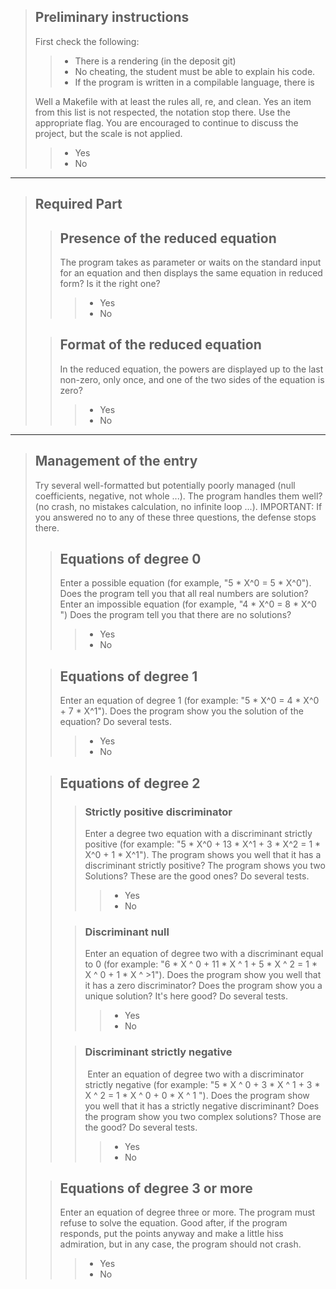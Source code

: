 >## Preliminary instructions
>
>First check the following:
>>- There is a rendering (in the deposit git)
>>- No cheating, the student must be able to explain his code.
>>- If the program is written in a compilable language, there is
>
>Well a Makefile with at least the rules all, re, and clean. Yes an item from this list is not respected, the notation stop there. Use the appropriate flag. You are encouraged to continue to discuss the project, but the scale is not applied.
>>- Yes
>>- No
---
>## Required Part
>>## Presence of the reduced equation
>>The program takes as parameter or waits on the standard input for an equation and then displays the same equation in reduced form?
>>Is it the right one?
>>>- Yes
>>>- No
>
>>## Format of the reduced equation
>>In the reduced equation, the powers are displayed up to
>>the last non-zero, only once, and one of the two sides
>of the equation is zero?
>>>- Yes
>>>- No
---
>## Management of the entry
>Try several well-formatted but potentially poorly managed (null coefficients, negative, not whole ...).
>The program handles them well? (no crash, no mistakes calculation, no infinite loop ...).
>IMPORTANT: If you answered no to any of these three questions, the defense stops there.
>>## Equations of degree 0
>>Enter a possible equation (for example, "5 * X^0 = 5 * X^0").
>Does the program tell you that all real numbers are solution?
>Enter an impossible equation (for example, "4 * X^0 = 8 * X^0 ")
>Does the program tell you that there are no solutions?
>>>- Yes
>>>- No
>
>>## Equations of degree 1
>>Enter an equation of degree 1 (for example: "5 * X^0 = 4 * X^0 + 7 * X^1").
>Does the program show you the solution of the equation?
>Do several tests.
>>>- Yes
>>>- No
>
>>## Equations of degree 2
>>>### Strictly positive discriminator
>>>Enter a degree two equation with a discriminant strictly positive
>>>(for example: "5 * X^0 + 13 * X^1 + 3 * X^2 = 1 * X^0 + 1 * X^1").
>>>The program shows you well that it has a discriminant strictly positive?
>>>The program shows you two Solutions?
>>>These are the good ones?
>>>Do several tests.
>>>>- Yes
>>>>- No
>>
>>>### Discriminant null
>>>Enter an equation of degree two with a discriminant equal to 0
>>>(for example: "6 * X ^ 0 + 11 * X ^ 1 + 5 * X ^ 2 = 1 * X ^ 0 + 1 * X ^ >1").
>>>Does the program show you well that it has a zero discriminator?
>>>Does the program show you a unique solution?
>>>It's here good?
>>>Do several tests.
>>>>- Yes
>>>>- No
>>
>>>### Discriminant strictly negative
>>> Enter an equation of degree two with a discriminator strictly negative
>>>(for example: "5 * X ^ 0 + 3 * X ^ 1 + 3 * X ^ 2 = 1 * X ^ 0 + 0 * X ^ 1 ").
>>>Does the program show you well that it has a strictly negative discriminant?
>>>Does the program show you two complex solutions?
>>>Those are the good?
>>>Do several tests.
>>>>- Yes
>>>>- No
>
>>## Equations of degree 3 or more
>>Enter an equation of degree three or more.
>>The program must refuse to solve the equation.
>>Good after, if the program responds, put the points anyway and make a little hiss admiration, but in any case, the program should not crash.
>>>- Yes
>>>- No
